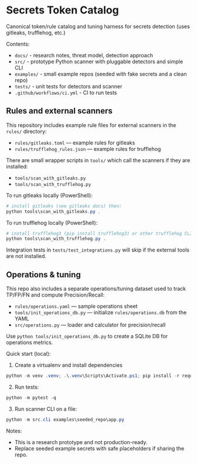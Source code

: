 # Secrets Token Catalog

Canonical token/rule catalog and tuning harness for secrets detection (uses gitleaks, trufflehog, etc.)

Contents:
- `docs/` - research notes, threat model, detection approach
- `src/` - prototype Python scanner with pluggable detectors and simple CLI
- `examples/` - small example repos (seeded with fake secrets and a clean repo)
- `tests/` - unit tests for detectors and scanner
- `.github/workflows/ci.yml` - CI to run tests

Rules and external scanners
---------------------------

This repository includes example rule files for external scanners in the `rules/` directory:

- `rules/gitleaks.toml` — example rules for gitleaks
- `rules/trufflehog_rules.json` — example rules for trufflehog

There are small wrapper scripts in `tools/` which call the scanners if they are installed:

- `tools/scan_with_gitleaks.py`
- `tools/scan_with_trufflehog.py`

To run gitleaks locally (PowerShell):

```powershell
# install gitleaks (see gitleaks docs) then:
python tools\scan_with_gitleaks.py .
```

To run trufflehog locally (PowerShell):

```powershell
# install trufflehog3 (pip install trufflehog3) or other trufflehog CLI then:
python tools\scan_with_trufflehog.py .
```

Integration tests in `tests/test_integrations.py` will skip if the external tools are not installed.

Operations & tuning
-------------------

This repo also includes a separate operations/tuning dataset used to track TP/FP/FN and compute Precision/Recall:

- `rules/operations.yaml` — sample operations sheet
- `tools/init_operations_db.py` — initialize `rules/operations.db` from the YAML
- `src/operations.py` — loader and calculator for precision/recall

Use `python tools/init_operations_db.py` to create a SQLite DB for operations metrics.

Quick start (local):

1. Create a virtualenv and install dependencies

```powershell
python -m venv .venv; .\.venv\Scripts\Activate.ps1; pip install -r requirements.txt
```

2. Run tests:

```powershell
python -m pytest -q
```

3. Run scanner CLI on a file:

```powershell
python -m src.cli examples\seeded_repo\app.py
```

Notes:
- This is a research prototype and not production-ready.
- Replace seeded example secrets with safe placeholders if sharing the repo.
